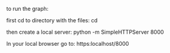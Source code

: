 to run the graph:

first cd to directory with the files:
cd <path to cloned repository>

then create a local server:
python -m SimpleHTTPServer 8000

In your local browser go to:
https:localhost/8000

